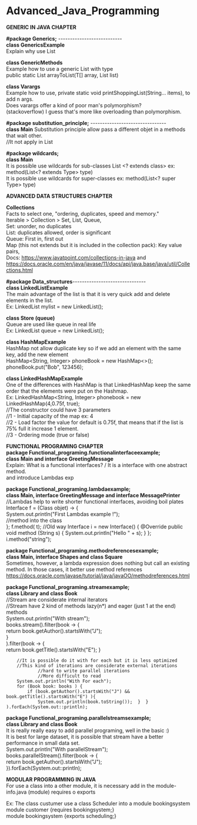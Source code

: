 # Advanced_Java_Programming  
  
**GENERIC IN JAVA CHAPTER**  

**#package Generics;** ---------------------------  
**class GenericsExample**  
Explain why use List<type>  
    
**class GenericMethods**  
Example how to use a generic List with type <T>  
public static <T> List<T> arrayToList(T[] array, List<T> list)  
     
**class Varargs**    
Example how to use, private static void printShoppingList(String... items), to add n args.  
  Does varargs offer a kind of poor man's polymorphism?  
  (stackoverflow) I guess that's more like overloading than polymorphism.  
  
  **#package substitution_principle;**  --------------------------------  
  **class Main** 
  Substitution principle allow pass a different objet in a methods that wait other.  
  //It not apply in List<type>  

**#package wildcards;**  
**class Main**  
It is possible use wildcards for sub-classes List <? extends class> ex: method(List<? extends Type> type)  
It is possible use wildcards for super-classes ex: method(List<? super Type> type)     

**ADVANCED DATA STRUCTURES CHAPTER**   

**Collections**  
Facts to select one, "ordering, duplicates, speed and memory."  
Iterable > Collection > Set, List, Queue,   
  Set: unorder, no duplicates    
  List: duplicates allowed, order is significant  
  Queue: First in, first out    
  Map (this not extends but it is included in the collection pack): Key value pairs,  
  Docs: https://www.javatpoint.com/collections-in-java and https://docs.oracle.com/en/java/javase/11/docs/api/java.base/java/util/Collections.html  
  
  **#package Data_structures**-------------------------------  
  **class LinkedListExample**   
  The main advantage of the list is that it is very quick add and delete elements in the list.  
  Ex: LinkedList<String> mylist  = new LinkedList();  
    
  **class Store (queue)**  
  Queue are used like queue in real life  
   Ex: LinkedList<Customer> queue = new LinkedList();  
  
  **class HashMapExample**  
  HashMap not allow duplicate key so if we add an element with the same key, add the new element  
  HashMap<String, Integer> phoneBook = new HashMap<>();  
  phoneBook.put("Bob", 123456);  
    
  **class LinkedHashMapExample**  
  One of the differences with HashMap is that LinkedHashMap keep the same order that the elements were put on the Hashmap.  
    Ex: LinkedHashMap<String, Integer> phonebook = new LinkedHashMap(4,0.75f, true);  
        //The constructor could have 3 parameters  
        //1 - Initial capacity of the map ex: 4  
        //2 - Load factor the value for default is 0.75f, that means that if the list is 75% full it increase 1 element.  
        //3 - Ordering mode (true or false)  
  
**FUNCTIONAL PROGRAMING CHAPTER**    
**package Functional_programing.functionalinterfaceexample;**  
**class Main and interface GreetingMessage**  
Explain: What is a functional interfaces? / It is a interface with one abstract method.  
and introduce Lambdas exp  
  
**package Functional_programing.lambdaexample;**  
**class Main, interface GreetingMessage and interface MessagePrinter**  
//Lambdas help to write shorter functional interfaces, avoiding boil plates  
   Interface f = (Class objet) -> {  
            System.out.println("First Lambdas example !");  
            //method into the class  
        };
        f.method(<T> t);
 //Old way
    Interface i = new Interface() {
     @Override
      public void method (String s) {
                System.out.println("Hello " + s);
            }
        };
        i.method("string");
    
**package Functional_programing.methodreferencesexample;**    
**class Main, interface Shapes and class Square**  
Sometimes, however, a lambda expression does nothing but call an existing method. In those cases, it better use method references  
https://docs.oracle.com/javase/tutorial/java/javaOO/methodreferences.html  

**package Functional_programing.streamexample;**  
**class Library and class Book**  
        //Stream are considerate internal iterators  
        //Stream have 2 kind of methods lazy(n*) and eager (just 1 at the end) methods  
        System.out.println("With stream");  
        books.stream().filter(book -> {  
            return book.getAuthor().startsWith("J");  
                }  
        ).filter(book -> {  
                    return book.getTitle().startsWith("E");  }  
  
        //It is possible do it with for each but it is less optimized  
        //This kind of iterations are considerate external iterations  
                //hard to write parallel iterations  
                //More difficult to read   
        System.out.println("With For each");  
        for (Book book: books ) {  
            if (book.getAuthor().startsWith("J") && book.getTitle().startsWith("E") ){  
                System.out.println(book.toString());  }  }  ).forEach(System.out::println);  

**package Functional_programing.parallelstreamsexample;**  
**class Library and class Book**  
It is really really easy to add parallel programing, well in the basic :)  
It is best for large dataset, it is possible that stream have a better performance in small data set.  
              System.out.println("With parallelStream");  
          books.parallelStream().filter(book -> {  
              return book.getAuthor().startsWith("J");  
          }).forEach(System.out::println);  
          
**MODULAR PROGRAMMING IN JAVA**  
For use a class into a other module, it is necessary add in the module-info.java (module) requires o exports  

Ex: The class custumer use a class Scheduler into a module bookingsystem  
module customer {requires bookingsystem;}  
module bookingsystem {exports scheduling;}  
